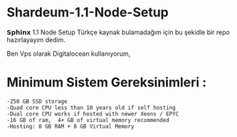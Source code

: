 # Shardeum-1.1-Node-Setup
𝗦𝗽𝗵𝗶𝗻𝘅 1.1 Node Setup
Türkçe kaynak bulamadağım için bu şekidle bir repo hazırlayayım dedim.

Ben Vps olarak Digitalocean kullanıyorum, 

# Minimum Sistem Gereksinimleri :
```
-250 GB SSD storage
-Quad core CPU less than 10 years old if self hosting
-Dual core CPU works if hosted with newer Xeons / EPYC
-16 GB of ram,  4+ GB of virtual memory recommended
-Hosting: 8 GB RAM + 8 GB Virtual Memory
```
